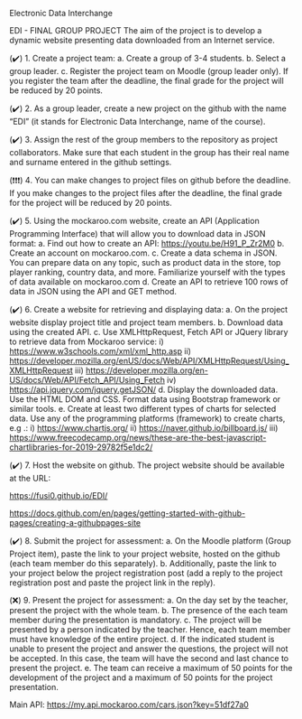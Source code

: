 Electronic Data Interchange

EDI - FINAL GROUP PROJECT
The aim of the project is to develop a dynamic website presenting data downloaded from an Internet service.

(✔️) 1️. Create a project team:
a. Create a group of 3-4 students.
b. Select a group leader.
c. Register the project team on Moodle (group leader only). If you register the team
after the deadline, the final grade for the project will be reduced by 20 points.


(✔️) 2️. As a group leader, create a new project on the github with the name “EDI” (it stands for Electronic Data Interchange, name of the course).


(✔️) 3️. Assign the rest of the group members to the repository as project collaborators. Make sure that each student in the group has their real name and surname entered in the github settings.


(❗❗❗) 4️. You can make changes to project files on github before the deadline. If you make changes to the project files after the deadline, the final grade for the project will be reduced by 20 points.


(✔️) 5. Using the mockaroo.com website, create an API (Application Programming Interface) that will allow you to download data in JSON format:
a. Find out how to create an API:
https://youtu.be/H91_P_Zr2M0
b. Create an account on mockaroo.com.
c. Create a data schema in JSON. You can prepare data on any topic, such as product data in the store, top player ranking, country data, and more. Familiarize yourself with the types of data available on mockaroo.com
d. Create an API to retrieve 100 rows of data in JSON using the API and GET method.


(✔️) 6. Create a website for retrieving and displaying data:
a. On the project website display project title and project team members.
b. Download data using the created API.
c. Use XMLHttpRequest, Fetch API or JQuery library to retrieve data from Mockaroo service:
i) https://www.w3schools.com/xml/xml_http.asp
ii) https://developer.mozilla.org/enUS/docs/Web/API/XMLHttpRequest/Using_XMLHttpRequest
iii) https://developer.mozilla.org/en-US/docs/Web/API/Fetch_API/Using_Fetch
iv) https://api.jquery.com/jquery.getJSON/
d. Display the downloaded data. Use the HTML DOM and CSS. Format data using Bootstrap framework or similar tools.
e. Create at least two different types of charts for selected data. Use any of the programming platforms (framework) to create charts, e.g .:
i) https://www.chartjs.org/
ii) https://naver.github.io/billboard.js/
iii) https://www.freecodecamp.org/news/these-are-the-best-javascript-chartlibraries-for-2019-29782f5e1dc2/


(✔️) 7. Host the website on github. The project website should be available at the URL:

https://fusi0.github.io/EDI/

https://docs.github.com/en/pages/getting-started-with-github-pages/creating-a-githubpages-site


(✔️) 8. Submit the project for assessment:
a. On the Moodle platform (Group Project item), paste the link to your project website, hosted on the github (each team member do this separately).
b. Additionally, paste the link to your project below the project registration post (add a reply to the project registration post and paste the project link in the reply).


(❌) 9. Present the project for assessment:
a. On the day set by the teacher, present the project with the whole team.
b. The presence of the each team member during the presentation is mandatory.
c. The project will be presented by a person indicated by the teacher. Hence, each team member must have knowledge of the entire project.
d. If the indicated student is unable to present the project and answer the questions, the project will not be accepted. In this case, the team will have the second and last chance to present the project.
e. The team can receive a maximum of 50 points for the development of the project and a maximum of 50 points for the project presentation.

Main API: https://my.api.mockaroo.com/cars.json?key=51df27a0
